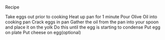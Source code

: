 Recipe

Take eggs out prior to cooking
Heat up pan for 1 minute
Pour Olive Oil into cooking pan
Crack eggs in pan
Gather the oil from the pan into your spoon and place it on the yolk
Do this until the egg is starting to condense
Put egg on plate
Put cheese on egg(optional)